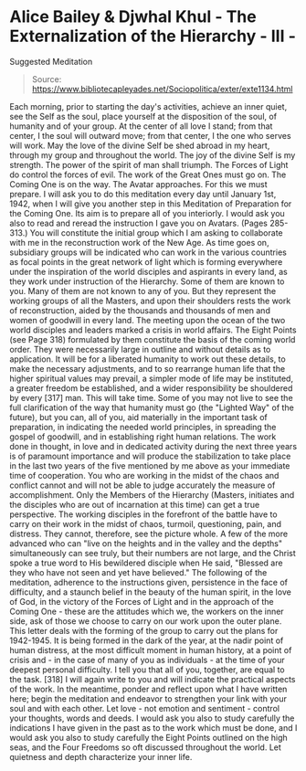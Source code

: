 # Alice Bailey & Djwhal Khul - The Externalization of the Hierarchy - III -
Suggested Meditation

> Source: https://www.bibliotecapleyades.net/Sociopolitica/exter/exte1134.html

Each morning, prior to starting the day's activities, achieve an inner quiet, see the Self as the soul, place yourself at the disposition of the soul, of humanity and of your group.
At the center of all love I stand; from that center, I the soul will outward move; from that center, I the one who serves will work. May the love of the divine Self be shed abroad in my heart, through my group and throughout the world.
The joy of the divine Self is my strength. The power of the spirit of man shall triumph. The Forces of Light do control the forces of evil. The work of the Great Ones must go on. The Coming One is on the way. The Avatar approaches. For this we must prepare.
I will ask you to do this meditation every day until January 1st, 1942, when I will give you another step in this Meditation of Preparation for the Coming One. Its aim is to prepare all of you interiorly. I would ask you also to read and reread the instruction I gave you on Avatars. (Pages 285-313.)
You will constitute the initial group which I am asking to collaborate with me in the reconstruction work of the New Age. As time goes on, subsidiary groups will be indicated who can work in the various countries as focal points in the great network of light which is forming everywhere under the inspiration of the world disciples and aspirants in every land, as they work under instruction of the Hierarchy. Some of them are known to you. Many of them are not known to any of you. But they represent the working groups of all the Masters, and upon their shoulders rests the work of reconstruction, aided by the thousands and thousands of men and women of goodwill in every land.
The meeting upon the ocean of the two world disciples and leaders marked a crisis in world affairs. The Eight Points (see Page 318) formulated by them constitute the basis of the coming world order. They were necessarily large in outline and without details as to application. It will be for a liberated humanity to work out these details, to make the necessary adjustments, and to so rearrange human life that the higher spiritual values may prevail, a simpler mode of life may be instituted, a greater freedom be established, and a wider responsibility be shouldered by every [317] man. This will take time. Some of you may not live to see the full clarification of the way that humanity must go (the "Lighted Way" of the future), but you can, all of you, aid materially in the important task of preparation, in indicating the needed world principles, in spreading the gospel of goodwill, and in establishing right human relations. The work done in thought, in love and in dedicated activity during the next three years is of paramount importance and will produce the stabilization to take place in the last two years of the five mentioned by me above as your immediate time of cooperation.
You who are working in the midst of the chaos and conflict cannot and will not be able to judge accurately the measure of accomplishment. Only the Members of the Hierarchy (Masters, initiates and the disciples who are out of incarnation at this time) can get a true perspective. The working disciples in the forefront of the battle have to carry on their work in the midst of chaos, turmoil, questioning, pain, and distress. They cannot, therefore, see the picture whole. A few of the more advanced who can "live on the heights and in the valley and the depths" simultaneously can see truly, but their numbers are not large, and the Christ spoke a true word to His bewildered disciple when He said, "Blessed are they who have not seen and yet have believed." The following of the meditation, adherence to the instructions given, persistence in the face of difficulty, and a staunch belief in the beauty of the human spirit, in the love of God, in the victory of the Forces of Light and in the approach of the Coming One - these are the attitudes which we, the workers on the inner side, ask of those we choose to carry on our work upon the outer plane.
This letter deals with the forming of the group to carry out the plans for 1942-1945. It is being formed in the dark of the year, at the nadir point of human distress, at the most difficult moment in human history, at a point of crisis and - in the case of many of you as individuals - at the time of your deepest personal difficulty. I tell you that all of you, together, are equal to the task. [318]
I will again write to you and will indicate the practical aspects of the work. In the meantime, ponder and reflect upon what I have written here; begin the meditation and endeavor to strengthen your link with your soul and with each other. Let love - not emotion and sentiment - control your thoughts, words and deeds. I would ask you also to study carefully the indications I have given in the past as to the work which must be done, and I would ask you also to study carefully the Eight Points outlined on the high seas, and the Four Freedoms so oft discussed throughout the world.
Let quietness and depth characterize your inner life.
